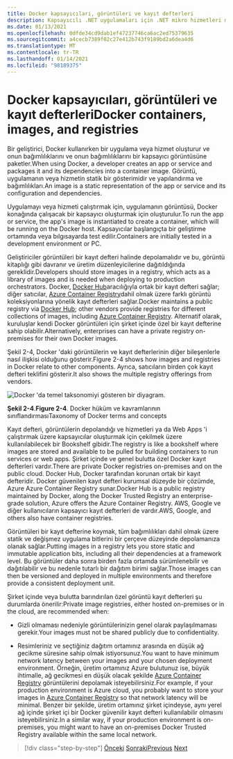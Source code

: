 ```yaml
---
title: Docker kapsayıcıları, görüntüleri ve kayıt defterleri
description: Kapsayıcılı .NET uygulamaları için .NET mikro hizmetleri mimarisi | Docker kapsayıcıları, görüntüleri ve kayıt defterleri
ms.date: 01/13/2021
ms.openlocfilehash: 0dfde34cd9dab1ef47237746ca6ac2ed75379635
ms.sourcegitcommit: a4cecb7389f02c27e412b743f9189bd2a6dea4d6
ms.translationtype: MT
ms.contentlocale: tr-TR
ms.lasthandoff: 01/14/2021
ms.locfileid: "98189375"
---
```

# <a name="docker-containers-images-and-registries"></a><span data-ttu-id="e605a-103">Docker kapsayıcıları, görüntüleri ve kayıt defterleri</span><span class="sxs-lookup"><span data-stu-id="e605a-103">Docker containers, images, and registries</span></span>

<span data-ttu-id="e605a-104">Bir geliştirici, Docker kullanırken bir uygulama veya hizmet oluşturur ve onun bağımlılıklarını ve onun bağımlılıklarını bir kapsayıcı görüntüsüne paketler.</span><span class="sxs-lookup"><span data-stu-id="e605a-104">When using Docker, a developer creates an app or service and packages it and its dependencies into a container image.</span></span> <span data-ttu-id="e605a-105">Görüntü, uygulamanın veya hizmetin statik bir gösterimidir ve yapılandırma ve bağımlılıkları.</span><span class="sxs-lookup"><span data-stu-id="e605a-105">An image is a static representation of the app or service and its configuration and dependencies.</span></span>

<span data-ttu-id="e605a-106">Uygulamayı veya hizmeti çalıştırmak için, uygulamanın görüntüsü, Docker konağında çalışacak bir kapsayıcı oluşturmak için oluşturulur.</span><span class="sxs-lookup"><span data-stu-id="e605a-106">To run the app or service, the app's image is instantiated to create a container, which will be running on the Docker host.</span></span> <span data-ttu-id="e605a-107">Kapsayıcılar başlangıçta bir geliştirme ortamında veya bılgısayarda test edilir.</span><span class="sxs-lookup"><span data-stu-id="e605a-107">Containers are initially tested in a development environment or PC.</span></span>

<span data-ttu-id="e605a-108">Geliştiriciler görüntüleri bir kayıt defteri halinde depolamalıdır ve bu, görüntü kitaplığı gibi davranır ve üretim düzenleyicilerine dağıtıldığında gereklidir.</span><span class="sxs-lookup"><span data-stu-id="e605a-108">Developers should store images in a registry, which acts as a library of images and is needed when deploying to production orchestrators.</span></span> <span data-ttu-id="e605a-109">Docker, [Docker Hub](https://hub.docker.com/)aracılığıyla ortak bir kayıt defteri sağlar; diğer satıcılar, [Azure Container Registry](https://azure.microsoft.com/services/container-registry/)dahil olmak üzere farklı görüntü koleksiyonlarına yönelik kayıt defterleri sağlar.</span><span class="sxs-lookup"><span data-stu-id="e605a-109">Docker maintains a public registry via [Docker Hub](https://hub.docker.com/); other vendors provide registries for different collections of images, including [Azure Container Registry](https://azure.microsoft.com/services/container-registry/).</span></span> <span data-ttu-id="e605a-110">Alternatif olarak, kuruluşlar kendi Docker görüntüleri için şirket içinde özel bir kayıt defterine sahip olabilir.</span><span class="sxs-lookup"><span data-stu-id="e605a-110">Alternatively, enterprises can have a private registry on-premises for their own Docker images.</span></span>

<span data-ttu-id="e605a-111">Şekil 2-4, Docker 'daki görüntülerin ve kayıt defterlerinin diğer bileşenlerle nasıl ilişkisi olduğunu gösterir.</span><span class="sxs-lookup"><span data-stu-id="e605a-111">Figure 2-4 shows how images and registries in Docker relate to other components.</span></span> <span data-ttu-id="e605a-112">Ayrıca, satıcıların birden çok kayıt defteri teklifini gösterir.</span><span class="sxs-lookup"><span data-stu-id="e605a-112">It also shows the multiple registry offerings from vendors.</span></span>

![Docker 'da temel taksonomiyi gösteren bir diyagram.](./media/docker-containers-images-registries/taxonomy-of-docker-terms-and-concepts.png)

<span data-ttu-id="e605a-114">**Şekil 2-4**.</span><span class="sxs-lookup"><span data-stu-id="e605a-114">**Figure 2-4**.</span></span> <span data-ttu-id="e605a-115">Docker hüküm ve kavramlarının sınıflandırması</span><span class="sxs-lookup"><span data-stu-id="e605a-115">Taxonomy of Docker terms and concepts</span></span>

<span data-ttu-id="e605a-116">Kayıt defteri, görüntülerin depolandığı ve hizmetleri ya da Web Apps 'i çalıştırmak üzere kapsayıcılar oluşturmak için çekilmek üzere kullanılabilecek bir Bookshelf gibidir.</span><span class="sxs-lookup"><span data-stu-id="e605a-116">The registry is like a bookshelf where images are stored and available to be pulled for building containers to run services or web apps.</span></span> <span data-ttu-id="e605a-117">Şirket içinde ve genel bulutta özel Docker kayıt defterleri vardır.</span><span class="sxs-lookup"><span data-stu-id="e605a-117">There are private Docker registries on-premises and on the public cloud.</span></span> <span data-ttu-id="e605a-118">Docker Hub, Docker tarafından korunan ortak bir kayıt defteridir. Docker güvenilen kayıt defteri kurumsal düzeyde bir çözümde, Azure Azure Container Registry sunar.</span><span class="sxs-lookup"><span data-stu-id="e605a-118">Docker Hub is a public registry maintained by Docker, along the Docker Trusted Registry an enterprise-grade solution, Azure offers the Azure Container Registry.</span></span> <span data-ttu-id="e605a-119">AWS, Google ve diğer kullanıcıların kapsayıcı kayıt defterleri de vardır.</span><span class="sxs-lookup"><span data-stu-id="e605a-119">AWS, Google, and others also have container registries.</span></span>

<span data-ttu-id="e605a-120">Görüntüleri bir kayıt defterine koymak, tüm bağımlılıkları dahil olmak üzere statik ve değişmez uygulama bitlerini bir çerçeve düzeyinde depolamanıza olanak sağlar.</span><span class="sxs-lookup"><span data-stu-id="e605a-120">Putting images in a registry lets you store static and immutable application bits, including all their dependencies at a framework level.</span></span> <span data-ttu-id="e605a-121">Bu görüntüler daha sonra birden fazla ortamda sürümlenebilir ve dağıtılabilir ve bu nedenle tutarlı bir dağıtım birimi sağlar.</span><span class="sxs-lookup"><span data-stu-id="e605a-121">Those images can then be versioned and deployed in multiple environments and therefore provide a consistent deployment unit.</span></span>

<span data-ttu-id="e605a-122">Şirket içinde veya bulutta barındırılan özel görüntü kayıt defterleri şu durumlarda önerilir:</span><span class="sxs-lookup"><span data-stu-id="e605a-122">Private image registries, either hosted on-premises or in the cloud, are recommended when:</span></span>

- <span data-ttu-id="e605a-123">Gizli olmaması nedeniyle görüntülerinizin genel olarak paylaşılmaması gerekir.</span><span class="sxs-lookup"><span data-stu-id="e605a-123">Your images must not be shared publicly due to confidentiality.</span></span>

- <span data-ttu-id="e605a-124">Resimleriniz ve seçtiğiniz dağıtım ortamınız arasında en düşük ağ gecikme süresine sahip olmak istiyorsunuz.</span><span class="sxs-lookup"><span data-stu-id="e605a-124">You want to have minimum network latency between your images and your chosen deployment environment.</span></span> <span data-ttu-id="e605a-125">Örneğin, üretim ortamınız Azure bulutunuz ise, büyük ihtimalle, ağ gecikmesi en düşük olacak şekilde [Azure Container Registry](https://azure.microsoft.com/services/container-registry/) görüntülerini depolamak isteyebilirsiniz.</span><span class="sxs-lookup"><span data-stu-id="e605a-125">For example, if your production environment is Azure cloud, you probably want to store your images in [Azure Container Registry](https://azure.microsoft.com/services/container-registry/) so that network latency will be minimal.</span></span> <span data-ttu-id="e605a-126">Benzer bir şekilde, üretim ortamınız şirket içindeyse, aynı yerel ağ içinde şirket içi bir Docker güvenilir kayıt defteri kullanılabilir olmasını isteyebilirsiniz.</span><span class="sxs-lookup"><span data-stu-id="e605a-126">In a similar way, if your production environment is on-premises, you might want to have an on-premises Docker Trusted Registry available within the same local network.</span></span>

>[!div class="step-by-step"]
><span data-ttu-id="e605a-127">[Önceki](docker-terminology.md) 
> [Sonraki](../net-core-net-framework-containers/index.md)</span><span class="sxs-lookup"><span data-stu-id="e605a-127">[Previous](docker-terminology.md)
[Next](../net-core-net-framework-containers/index.md)</span></span>
